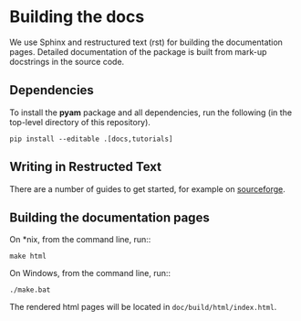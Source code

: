 Building the docs
==================

We use Sphinx and restructured text (rst) for building the documentation pages.
Detailed documentation of the package is built from mark-up docstrings 
in the source code.

Dependencies
------------

To install the **pyam** package and all dependencies, run the following
(in the top-level directory of this repository).

```
pip install --editable .[docs,tutorials]
```

Writing in Restructed Text
--------------------------

There are a number of guides to get started, for example
on [sourceforge](https://docutils.sourceforge.io/docs/user/rst/quickref.html).

Building the documentation pages
--------------------------------

On *nix, from the command line, run::

    make html

On Windows, from the command line, run::

    ./make.bat

The rendered html pages will be located in `doc/build/html/index.html`.